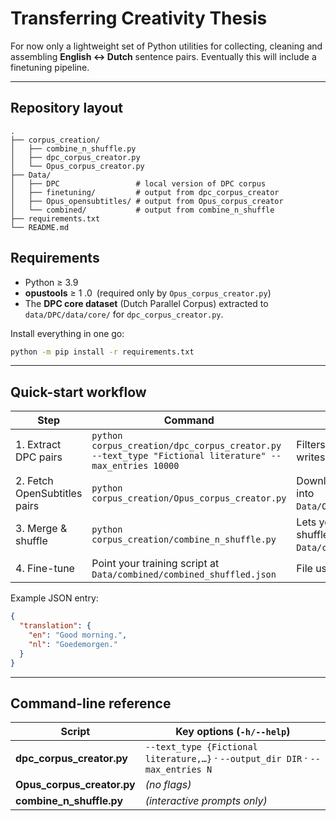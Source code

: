 # Transferring Creativity Thesis

For now only a lightweight set of Python utilities for collecting, cleaning and assembling **English ↔ Dutch** sentence pairs. Eventually this will include a finetuning pipeline.

---

## Repository layout

```text
.
├── corpus_creation/
│   ├── combine_n_shuffle.py
│   ├── dpc_corpus_creator.py
│   └── Opus_corpus_creator.py
├── Data/
│   ├── DPC                 # local version of DPC corpus
│   ├── finetuning/         # output from dpc_corpus_creator
│   ├── Opus_opensubtitles/ # output from Opus_corpus_creator
│   └── combined/           # output from combine_n_shuffle
├── requirements.txt
└── README.md
```


## Requirements

* Python ≥ 3.9  
* **opustools** ≥ 1 .0 (required only by `Opus_corpus_creator.py`)
* The **DPC core dataset** (Dutch Parallel Corpus) extracted to `data/DPC/data/core/` for `dpc_corpus_creator.py`.

Install everything in one go:

```bash
python -m pip install -r requirements.txt
```

---

## Quick-start workflow

| Step | Command | What it does |
|------|---------|--------------|
| 1. Extract DPC pairs | `python corpus_creation/dpc_corpus_creator.py --text_type "Fictional literature" --max_entries 10000` | Filters the DPC metadata, pulls **1-to-1** sentence links and writes JSON files to `Data/finetuning/`. |
| 2. Fetch OpenSubtitles pairs | `python corpus_creation/Opus_corpus_creator.py` | Downloads extra English–Dutch pairs (up to 10 k) via **OpusTools** into `Data/Opus_opensubtitles/opensubtitles_supplement_en_nl.json`. |
| 3. Merge & shuffle | `python corpus_creation/combine_n_shuffle.py` | Lets you pick one JSON file per source, concatenates and shuffles them, then writes `Data/combined/combined_shuffled.json`. |
| 4. Fine-tune | Point your training script at `Data/combined/combined_shuffled.json` | File uses the standard *translation* schema: see example below. |

Example JSON entry:

```json
{
  "translation": {
    "en": "Good morning.",
    "nl": "Goedemorgen."
  }
}
```

---

## Command-line reference

| Script | Key options (`-h/--help`) |
|--------|---------------------------|
| **dpc_corpus_creator.py** | `--text_type {Fictional literature,…}` · `--output_dir DIR` · `--max_entries N` |
| **Opus_corpus_creator.py** | _(no flags)_ |
| **combine_n_shuffle.py** | _(interactive prompts only)_ |


